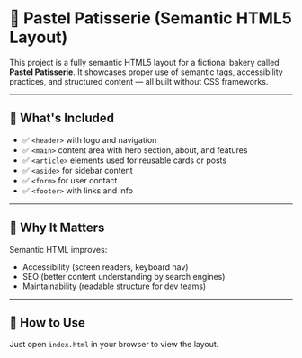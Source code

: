 # 🧁 Pastel Patisserie (Semantic HTML5 Layout)

This project is a fully semantic HTML5 layout for a fictional bakery called **Pastel Patisserie**. It showcases proper use of semantic tags, accessibility practices, and structured content — all built without CSS frameworks.

---

## 📄 What's Included

- ✅ `<header>` with logo and navigation  
- ✅ `<main>` content area with hero section, about, and features  
- ✅ `<article>` elements used for reusable cards or posts  
- ✅ `<aside>` for sidebar content  
- ✅ `<form>` for user contact  
- ✅ `<footer>` with links and info

---

## 🎯 Why It Matters

Semantic HTML improves:
- Accessibility (screen readers, keyboard nav)
- SEO (better content understanding by search engines)
- Maintainability (readable structure for dev teams)

---

## 🚀 How to Use

Just open `index.html` in your browser to view the layout.  
